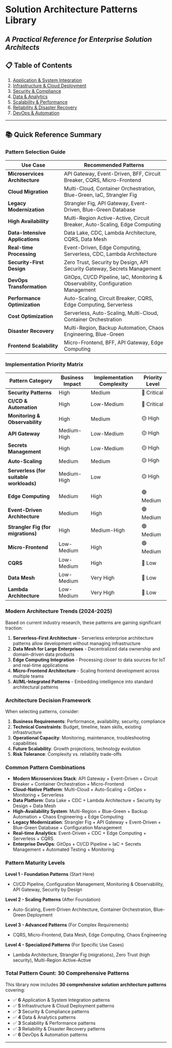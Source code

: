 # Solution Architecture Patterns Library
*A Practical Reference for Enterprise Solution Architects*
---
## 📋 Table of Contents
1. [Application & System Integration](application--system-integration.md)
2. [Infrastructure & Cloud Deployment](#infrastructure--cloud-deployment)
3. [Security & Compliance](#security--compliance)
4. [Data & Analytics](#data--analytics)
5. [Scalability & Performance](#scalability--performance)
6. [Reliability & Disaster Recovery](#reliability--disaster-recovery)
7. [DevOps & Automation](#devops--automation)
---

## 📚 Quick Reference Summary

### Pattern Selection Guide

| **Use Case** | **Recommended Patterns** |
|--------------|-------------------------|
| **Microservices Architecture** | API Gateway, Event-Driven, BFF, Circuit Breaker, CQRS, Micro-Frontend |
| **Cloud Migration** | Multi-Cloud, Container Orchestration, Blue-Green, IaC, Strangler Fig |
| **Legacy Modernization** | Strangler Fig, API Gateway, Event-Driven, Blue-Green Database |
| **High Availability** | Multi-Region Active-Active, Circuit Breaker, Auto-Scaling, Edge Computing |
| **Data-Intensive Applications** | Data Lake, CDC, Lambda Architecture, CQRS, Data Mesh |
| **Real-time Processing** | Event-Driven, Edge Computing, Serverless, CDC, Lambda Architecture |
| **Security-First Design** | Zero Trust, Security by Design, API Security Gateway, Secrets Management |
| **DevOps Transformation** | GitOps, CI/CD Pipeline, IaC, Monitoring & Observability, Configuration Management |
| **Performance Optimization** | Auto-Scaling, Circuit Breaker, CQRS, Edge Computing, Serverless |
| **Cost Optimization** | Serverless, Auto-Scaling, Multi-Cloud, Container Orchestration |
| **Disaster Recovery** | Multi-Region, Backup Automation, Chaos Engineering, Blue-Green |
| **Frontend Scalability** | Micro-Frontend, BFF, API Gateway, Edge Computing |

### Implementation Priority Matrix

| **Pattern Category** | **Business Impact** | **Implementation Complexity** | **Priority Level** |
|---------------------|-------------------|-------------------------------|-------------------|
| **Security Patterns** | High | Medium | 🔴 Critical |
| **CI/CD & Automation** | High | Low-Medium | 🔴 Critical |
| **Monitoring & Observability** | High | Medium | 🟡 High |
| **API Gateway** | Medium-High | Low-Medium | 🟡 High |
| **Secrets Management** | High | Low-Medium | 🟡 High |
| **Auto-Scaling** | Medium | Medium | 🟡 High |
| **Serverless (for suitable workloads)** | Medium-High | Low | 🟡 High |
| **Edge Computing** | Medium | High | 🟢 Medium |
| **Event-Driven Architecture** | Medium | High | 🟢 Medium |
| **Strangler Fig (for migrations)** | High | Medium-High | 🟢 Medium |
| **Micro-Frontend** | Low-Medium | High | 🟢 Medium |
| **CQRS** | Low-Medium | High | 🔵 Low |
| **Data Mesh** | Low-Medium | Very High | 🔵 Low |
| **Lambda Architecture** | Low-Medium | Very High | 🔵 Low |

### Modern Architecture Trends (2024-2025)

Based on current industry research, these patterns are gaining significant traction:

1. **Serverless-First Architecture** - Serverless enterprise architecture patterns allow development without managing infrastructure
2. **Data Mesh for Large Enterprises** - Decentralized data ownership and domain-driven data products
3. **Edge Computing Integration** - Processing closer to data sources for IoT and real-time applications
4. **Micro-Frontend Architecture** - Scaling frontend development across multiple teams
5. **AI/ML-Integrated Patterns** - Embedding intelligence into standard architectural patterns

### Architecture Decision Framework

When selecting patterns, consider:

1. **Business Requirements**: Performance, availability, security, compliance
2. **Technical Constraints**: Budget, timeline, team skills, existing infrastructure
3. **Operational Capacity**: Monitoring, maintenance, troubleshooting capabilities
4. **Future Scalability**: Growth projections, technology evolution
5. **Risk Tolerance**: Complexity vs. reliability trade-offs

### Common Pattern Combinations

- **Modern Microservices Stack**: API Gateway + Event-Driven + Circuit Breaker + Container Orchestration + Micro-Frontend
- **Cloud-Native Platform**: Multi-Cloud + Auto-Scaling + GitOps + Monitoring + Serverless
- **Data Platform**: Data Lake + CDC + Lambda Architecture + Security by Design + Data Mesh
- **High-Availability System**: Multi-Region + Blue-Green + Backup Automation + Chaos Engineering + Edge Computing
- **Legacy Modernization**: Strangler Fig + API Gateway + Event-Driven + Blue-Green Database + Configuration Management
- **Real-time Analytics**: Event-Driven + CDC + Edge Computing + Serverless + CQRS
- **Enterprise DevOps**: GitOps + CI/CD Pipeline + IaC + Secrets Management + Automated Testing + Monitoring

### Pattern Maturity Levels

**Level 1 - Foundation Patterns** (Start Here)
- CI/CD Pipeline, Configuration Management, Monitoring & Observability, API Gateway, Security by Design

**Level 2 - Scaling Patterns** (After Foundation)
- Auto-Scaling, Event-Driven Architecture, Container Orchestration, Blue-Green Deployment

**Level 3 - Advanced Patterns** (For Complex Requirements)
- CQRS, Micro-Frontend, Data Mesh, Edge Computing, Chaos Engineering

**Level 4 - Specialized Patterns** (For Specific Use Cases)
- Lambda Architecture, Strangler Fig (migrations), Zero Trust (high security), Multi-Region Active-Active

### Total Pattern Count: 30 Comprehensive Patterns

This library now includes **30 comprehensive solution architecture patterns** covering:
- ✅ **6** Application & System Integration patterns
- ✅ **5** Infrastructure & Cloud Deployment patterns  
- ✅ **3** Security & Compliance patterns
- ✅ **4** Data & Analytics patterns
- ✅ **3** Scalability & Performance patterns
- ✅ **3** Reliability & Disaster Recovery patterns
- ✅ **6** DevOps & Automation patterns

---
